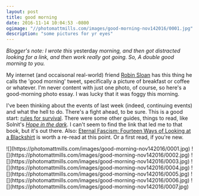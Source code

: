 ```yaml
---
layout: post
title: good morning
date: 2016-11-14 10:04:53 -0800
ogimage: "//photomattmills.com/images/good-morning-nov142016/0001.jpg"
description: "some pictures for yr eyes"
---
```


_Blogger's note: I wrote this_ yesterday _morning, and then got distracted looking for a link, and then work really got going. So, A double good morning to you._

My internet (and occaisonal real-world) friend [Robin Sloan](https://robinsloan.com) has this thing he calls the 'good morning' tweet, specifically a picture of breakfast or coffee or whatever. I'm never content with just one photo, of course, so here's a good-morning photo essay. I was lucky that it was foggy this morning.

I've been thinking about the events of last week (indeed, continuing events) and what the hell to do. There's a fight ahead, to be sure. This is a good start: [rules for survival](http://www.nybooks.com/daily/2016/11/10/trump-election-autocracy-rules-for-survival/). There were some other guides, things to read, like Solnit's [_Hope in the dark_](https://www.haymarketbooks.org/books/791-hope-in-the-dark?discount_code=FREEHOPEINTHEDARK). I can't seem to find the link that led me to that book, but it's out there. Also: [Eternal Fascism:
Fourteen Ways of Looking at a Blackshirt](http://interglacial.com/pub/text/Umberto_Eco_-_Eternal_Fascism.html) is worth a re-read at this point. Or a first read, if you're new.  

<span style="display:block;" class="center">
  ![](https://photomattmills.com/images/good-morning-nov142016/0001.jpg)
<span class="caption"></span>
![](https://photomattmills.com/images/good-morning-nov142016/0002.jpg)
<span class="caption"></span>
![](https://photomattmills.com/images/good-morning-nov142016/0003.jpg)
<span class="caption"></span>
![](https://photomattmills.com/images/good-morning-nov142016/0004.jpg)
<span class="caption"></span>
![](https://photomattmills.com/images/good-morning-nov142016/0005.jpg)
<span class="caption"></span>
![](https://photomattmills.com/images/good-morning-nov142016/0006.jpg)
<span class="caption"></span>
![](https://photomattmills.com/images/good-morning-nov142016/0007.jpg)
<span class="caption"></span>
</span>
